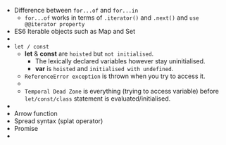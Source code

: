 * Difference between `for...of` and `for...in`
  * `for...of` works in terms of `.iterator()` and `.next()` and `use @@iterator property`
* ES6 Iterable objects such as Map and Set
* 
* `let / const` 
  * **let** & **const** are `hoisted` but `not initialised`.
    * The lexically declared variables however stay uninitialised. 
    * **var** is `hoisted` and `initialised with undefined`.
  * `ReferenceError exception` is thrown when you try to access it.
  *
  * `Temporal Dead Zone` is everything (trying to access variable) before `let/const/class` statement is evaluated/initialised.
*
* Arrow function
* Spread syntax (splat operator)
* Promise
* 